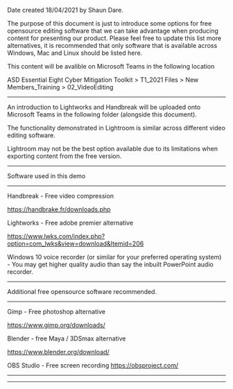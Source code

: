Date created 18/04/2021 by Shaun Dare.

The purpose of this document is just to introduce some options for free opensource editing software that 
we can take advantage when producing content for presenting our product.
Please feel free to update this list more alternatives, it is recommended that only software that
is available across Windows, Mac and Linux should be listed here.

This content will be avalible on Microsoft Teams in the following location

ASD Essential Eight Cyber Mitigation Toolkit > T1_2021 Files > New Members_Training > 02_VideoEditing

-------------------------------------------------------------------

An introduction to Lightworks and Handbreak will be uploaded onto Microsoft Teams in the following folder (alongside this document).

The functionality demonstrated in Lightroom is similar across different video editing software.

Lightroom may not be the best option available due to its limitations when exporting content from the free version.

--------------------------------------------------------------------

Software used in this demo

--------------------------------------------------------------------

Handbreak - Free video compression

https://handbrake.fr/downloads.php

Lightworks - Free adobe premier alternative

https://www.lwks.com/index.php?option=com_lwks&view=download&Itemid=206

Windows 10 voice recorder (or similar for your preferred operating system) - 
You may get higher quality audio than say the inbuilt PowerPoint audio recorder.


-----------------------------------------------------------------

Additional free opensource software recommended.

------------------------------------------------------------------

Gimp - Free photoshop alternative

https://www.gimp.org/downloads/

Blender - free Maya / 3DSmax alternative

https://www.blender.org/download/

OBS Studio - Free screen recording
https://obsproject.com/

-------------------------------------------------------------------


-------------------------------------------------------------------
